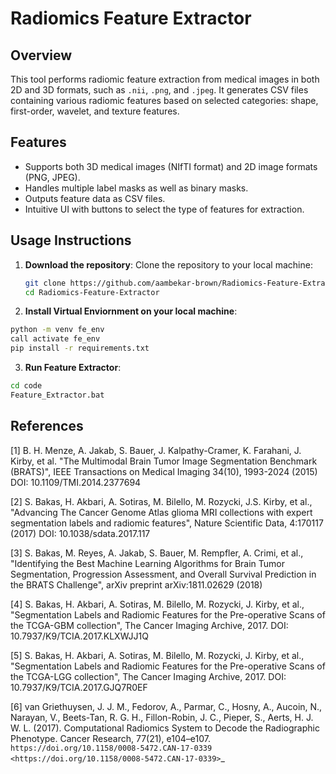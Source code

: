 # Radiomics Feature Extractor

## Overview
This tool performs radiomic feature extraction from medical images in both 2D and 3D formats, such as `.nii`, `.png`, and `.jpeg`. It generates CSV files containing various radiomic features based on selected categories: shape, first-order, wavelet, and texture features.

## Features
- Supports both 3D medical images (NIfTI format) and 2D image formats (PNG, JPEG).
- Handles multiple label masks as well as binary masks.
- Outputs feature data as CSV files.
- Intuitive UI with buttons to select the type of features for extraction.

## Usage Instructions
1. **Download the repository**:
   Clone the repository to your local machine:
   ```bash
   git clone https://github.com/aambekar-brown/Radiomics-Feature-Extractor.git
   cd Radiomics-Feature-Extractor
   ```
2. **Install Virtual Enviornment on your local machine**:
  ```bash
  python -m venv fe_env
  call activate fe_env
  pip install -r requirements.txt
  ```
3. **Run Feature Extractor**:
  ```bash
  cd code
  Feature_Extractor.bat
  ```

## References
[1] B. H. Menze, A. Jakab, S. Bauer, J. Kalpathy-Cramer, K. Farahani, J. Kirby, et al. "The Multimodal Brain Tumor Image Segmentation Benchmark (BRATS)", IEEE Transactions on Medical Imaging 34(10), 1993-2024 (2015) DOI: 10.1109/TMI.2014.2377694

[2] S. Bakas, H. Akbari, A. Sotiras, M. Bilello, M. Rozycki, J.S. Kirby, et al., "Advancing The Cancer Genome Atlas glioma MRI collections with expert segmentation labels and radiomic features", Nature Scientific Data, 4:170117 (2017) DOI: 10.1038/sdata.2017.117

[3] S. Bakas, M. Reyes, A. Jakab, S. Bauer, M. Rempfler, A. Crimi, et al., "Identifying the Best Machine Learning Algorithms for Brain Tumor Segmentation, Progression Assessment, and Overall Survival Prediction in the BRATS Challenge", arXiv preprint arXiv:1811.02629 (2018)

[4] S. Bakas, H. Akbari, A. Sotiras, M. Bilello, M. Rozycki, J. Kirby, et al., "Segmentation Labels and Radiomic Features for the Pre-operative Scans of the TCGA-GBM collection", The Cancer Imaging Archive, 2017. DOI: 10.7937/K9/TCIA.2017.KLXWJJ1Q

[5] S. Bakas, H. Akbari, A. Sotiras, M. Bilello, M. Rozycki, J. Kirby, et al., "Segmentation Labels and Radiomic Features for the Pre-operative Scans of the TCGA-LGG collection", The Cancer Imaging Archive, 2017. DOI: 10.7937/K9/TCIA.2017.GJQ7R0EF

[6] van Griethuysen, J. J. M., Fedorov, A., Parmar, C., Hosny, A., Aucoin, N., Narayan, V., Beets-Tan, R. G. H., Fillon-Robin, J. C., Pieper, S., Aerts, H. J. W. L. (2017). Computational Radiomics System to Decode the Radiographic Phenotype. Cancer Research, 77(21), e104–e107. `https://doi.org/10.1158/0008-5472.CAN-17-0339 <https://doi.org/10.1158/0008-5472.CAN-17-0339>`_

